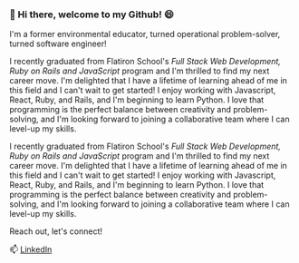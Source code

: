 ### 👋  Hi there, welcome to my Github! 😄

I'm a former environmental educator, turned operational problem-solver, turned software engineer! 


I recently graduated from Flatiron School's *Full Stack Web Development, Ruby on Rails and JavaScript* program and I'm thrilled to find my next career move. I'm delighted that I have a lifetime of learning ahead of me in this field and I can't wait to get started! I enjoy working with Javascript, React, Ruby, and Rails, and I'm beginning to learn Python. I love that programming is the perfect balance between creativity and problem-solving, and I'm looking forward to joining a collaborative team where I can level-up my skills.


I recently graduated from Flatiron School's *Full Stack Web Development, Ruby on Rails and JavaScript* program and I'm thrilled to find my next career move. I'm delighted that I have a lifetime of learning ahead of me in this field and I can't wait to get started! I enjoy working with Javascript, React, Ruby, and Rails, and I'm beginning to learn Python. I love that programming is the perfect balance between creativity and problem-solving, and I'm looking forward to joining a collaborative team where I can level-up my skills.



Reach out, let's connect!

📫 [LinkedIn](https://www.linkedin.com/in/abby-e-anderson/)





<!--
**abby-anderson/abby-anderson** is a ✨ _special_ ✨ repository because its `README.md` (this file) appears on your GitHub profile.

Here are some ideas to get you started:

- 🔭 I’m currently working on ...
- 🌱 I’m currently learning ...
- 👯 I’m looking to collaborate on ...
- 🤔 I’m looking for help with ...
- 💬 Ask me about ...
-  How to reach me: ...
-  Pronouns: ...
- ⚡ Fun fact: ...
-->
